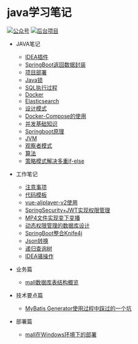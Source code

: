 
# java学习笔记
<p>
<a href="#?id=note"><img src="https://img.shields.io/badge/java%E7%89%88%E6%9C%AC-%E5%AD%A6%E4%B9%A0%E7%AC%94%E8%AE%B0-green" alt="公众号"></a>
<a href=""><img src="https://img.shields.io/badge/java%E7%89%88%E6%9C%AC-%E5%B7%A5%E4%BD%9C%E7%AC%94%E8%AE%B0-yellowgreen" alt="后台项目"></a>
</p>

* JAVA笔记
  * [IDEA插件](javanote/IDEA插件.md)
  * [SpringBoot返回数据封装](javanote/SpringBoot返回数据封装.md)
  * [项目部署](javanote/项目部署.md)
  * [Java锁](javanote/Java锁.md)
  * [SQL执行过程](javanote/sql执行过程.md)
  * [Docker](javanote/Docker.md)
  * [Elasticsearch](javanote/Elasticsearch.md)
  * [设计模式](javanote/设计模式.md)
  * [Docker-Compose的使用](javanote/Docker-Compose的使用.md)
  * [并发基础知识](javanote/并发基础知识.md)
  * [Springboot原理](javanote/Springboot原理.md)
  * [JVM](javanote/JVM.md)
  * [观察者模式](javanote/观察者模式.md)
  * [算法](javanote/算法.md)
  * [策略模式解决多重if-else](javanote/策略模式解决多重if-else.md)
* 工作笔记
  
  * [注意事项](worknote/注意事项.md)
  * [代码模板](worknote/代码模板.md)
  * [vue-aliplayer-v2使用](worknote/vue-aliplayer-v2的使用.md)
  * [SpringSecurity+JWT实现权限管理](worknote/SpringSecurity+JWT实现权限管理.md)
  * [MP4文件实现变下变播](worknote/MP4文件实现变下变播.md)
  * [动态权限管理的数据库设计](worknote/动态权限管理的数据库设计.md)
  * [SpringBoot整合Knife4j](worknote/SpringBoot整合Knife4j.md)
  * [Json转换](worknote/Json转换.md)
  * [递归查询树](worknote/递归查询树.md)
  * [IDEA骚操作](worknote/IDEA骚操作.md)
* 业务篇
  * [mall数据库表结构概览](database/mall_database_overview.md)


* 技术要点篇
  * [MyBatis Generator使用过程中踩过的一个坑](technology/mybatis_mapper.md)

* 部署篇
  * [mall在Windows环境下的部署](deploy/mall_deploy_windows.md)

